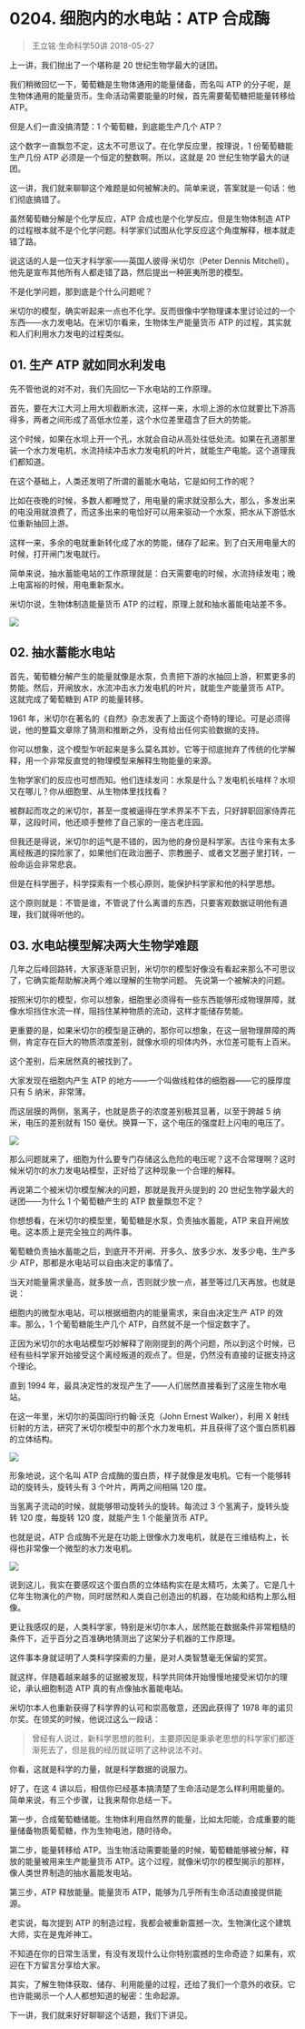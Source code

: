 # 0204. 细胞内的水电站：ATP 合成酶
> 王立铭·生命科学50讲
2018-05-27

上一讲，我们抛出了一个堪称是 20 世纪生物学最大的谜团。

我们稍微回忆一下，葡萄糖是生物体通用的能量储备，而名叫 ATP 的分子呢，是生物体通用的能量货币。生命活动需要能量的时候，首先需要葡萄糖把能量转移给 ATP。

但是人们一直没搞清楚：1 个葡萄糖，到底能生产几个 ATP？

这个数字一直飘忽不定，这太不可思议了。在化学反应里，按理说，1 份葡萄糖能生产几份 ATP 必须是一个恒定的整数啊。所以，这就是 20 世纪生物学最大的谜团。

这一讲，我们就来聊聊这个难题是如何被解决的。简单来说，答案就是一句话：他们彻底搞错了。

虽然葡萄糖分解是个化学反应，ATP 合成也是个化学反应，但是生物体制造 ATP 的过程根本就不是个化学问题。科学家们试图从化学反应这个角度解释，根本就走错了路。

说这话的人是一位天才科学家——英国人彼得·米切尔（Peter Dennis Mitchell）。他先是宣布其他所有人都走错了路，然后提出一种匪夷所思的模型。

不是化学问题，那到底是个什么问题呢？

米切尔的模型，确实听起来一点也不化学。反而很像中学物理课本里讨论过的一个东西——水力发电站。在米切尔看来，生物体生产能量货币 ATP 的过程，其实就和人们利用水力发电的过程类似。

## 01. 生产 ATP 就如同水利发电

先不管他说的对不对，我们先回忆一下水电站的工作原理。

首先，要在大江大河上用大坝截断水流，这样一来，水坝上游的水位就要比下游高得多，两者之间形成了高低水位差，这个水位差里蕴含了巨大的势能。

这个时候，如果在水坝上开一个孔，水就会自动从高处往低处流。如果在孔道那里装一个水力发电机，水流持续冲击水力发电机的叶片，就能生产电能。这个道理我们都知道。

在这个基础上，人类还发明了所谓的蓄能水电站，它是如何工作的呢？

比如在夜晚的时候，多数人都睡觉了，用电量的需求就没那么大，那么，多发出来的电没用就浪费了，而这多出来的电恰好可以用来驱动一个水泵，把水从下游低水位重新抽回上游。

这样一来，多余的电就重新转化成了水的势能，储存了起来。到了白天用电量大的时候，打开闸门发电就行。

简单来说，抽水蓄能电站的工作原理就是：白天需要电的时候，水流持续发电；晚上电富裕的时候，用电重新泵水。

米切尔说，生物体制造能量货币 ATP 的过程，原理上就和抽水蓄能电站差不多。

![](https://raw.githubusercontent.com/dalong0514/selfstudy/master/图片链接/生命科学/2018014.jpg)

## 02. 抽水蓄能水电站

首先，葡萄糖分解产生的能量就像是水泵，负责把下游的水抽回上游，积累更多的势能。然后，开闸放水，水流冲击水力发电机的叶片，就能生产能量货币 ATP。这就完成了葡萄糖到 ATP 的能量转移。

1961 年，米切尔在著名的《自然》杂志发表了上面这个奇特的理论。可是必须得说，他的整篇文章除了猜测和推断之外，没有给出任何实验数据的支持。

你可以想象，这个模型乍听起来是多么莫名其妙。它等于彻底抛弃了传统的化学解释，用一个非常反直觉的物理模型来解释生物能量的来源。

生物学家们的反应也可想而知。他们连续发问：水泵是什么？发电机长啥样？水坝又在哪儿？你从细胞里、从生物体里找找看？

被群起而攻之的米切尔，甚至一度被逼得在学术界呆不下去，只好辞职回家侍弄花草，这段时间，他还顺手整修了自己家的一座古老庄园。

但我还是得说，米切尔的运气是不错的，因为他的身份是科学家。古往今来有太多离经叛道的探险家了，如果他们在政治圈子、宗教圈子、或者文艺圈子里打转，一般命运会非常悲哀。

但是在科学圈子，科学探索有一个核心原则，能保护科学家和他的科学思想。

这个原则就是：不管是谁，不管说了什么离谱的东西，只要客观数据证明他有道理，我们就得听他的。

## 03. 水电站模型解决两大生物学难题

几年之后峰回路转，大家逐渐意识到，米切尔的模型好像没有看起来那么不可思议了，它确实能帮助解决两个难以理解的生物学问题。
先说第一个被解决的问题。

按照米切尔的模型，你可以想象，细胞里必须得有一些东西能够形成物理屏障，就像水坝挡住水流一样，阻挡住某种物质的流动，这样才能储存势能。

更重要的是，如果米切尔的模型是正确的，那你可以想象，在这一层物理屏障的两侧，肯定存在巨大的物质浓度差别，就像水坝的坝体内外，水位差可能有上百米。

这个差别，后来居然真的被找到了。

大家发现在细胞内产生 ATP 的地方——一个叫做线粒体的细胞器——它的膜厚度只有 5 纳米，非常薄。

而这层膜的两侧，氢离子，也就是质子的浓度差别极其显著，以至于跨越 5 纳米，电压的差别就有 150 毫伏。换算一下，这个电压的强度赶上闪电的电压了。

![](https://raw.githubusercontent.com/dalong0514/selfstudy/master/图片链接/生命科学/2018015.jpg)

那么问题就来了，细胞为什么要专门存储这么危险的电压呢？这不合常理啊？这时候米切尔的水力发电站模型，正好给了这种现象一个合理的解释。

再说第二个被米切尔模型解决的问题，那就是我开头提到的 20 世纪生物学最大的谜团——为什么 1 个葡萄糖产生的 ATP 数量飘忽不定？

你想想看，在米切尔的模型里，葡萄糖是水泵，负责抽水蓄能，ATP 来自开闸放电。这本质上是完全独立的两件事。

葡萄糖负责抽水蓄能之后，到底开不开闸、开多久、放多少水、发多少电、生产多少 ATP，那都是水电站可以自由决定的事情了。

当天对能量需求量高，就多放一点，否则就少放一点，甚至等过几天再放。也就是说：

细胞内的微型水电站，可以根据细胞内的能量需求，来自由决定生产 ATP 的效率。那么，1 个葡萄糖能生产几个 ATP，自然就不是一个恒定数字了。

正因为米切尔的水电站模型巧妙解释了刚刚提到的两个问题，所以到这个时候，已经有些科学家开始接受这个离经叛道的观点了。但是，仍然没有直接的证据支持这个理论。

直到 1994 年，最具决定性的发现产生了——人们居然直接看到了这座生物水电站。

在这一年里，米切尔的英国同行约翰·沃克（John Ernest Walker），利用 X 射线衍射的方法，研究了米切尔模型中的那个水力发电机，并且获得了这个蛋白质机器的立体结构。

![](https://raw.githubusercontent.com/dalong0514/selfstudy/master/图片链接/生命科学/2018016.jpg)

形象地说，这个名叫 ATP 合成酶的蛋白质，样子就像是发电机。它有一个能够转动的旋转头，旋转头有 3 个叶片，两两之间相隔 120 度。

当氢离子流动的时候，就能够带动旋转头的旋转。每流过 3 个氢离子，旋转头旋转 120 度，每旋转 120 度，就能产生 1 个能量货币 ATP。

也就是说，ATP 合成酶不光是在功能上很像水力发电机，就是在三维结构上，长得也非常像一个微型的水力发电机。

![](https://raw.githubusercontent.com/dalong0514/selfstudy/master/图片链接/生命科学/2018017.jpg)

说到这儿，我实在要感叹这个蛋白质的立体结构实在是太精巧，太美了。它是几十亿年生物演化的产物，同时居然和人类自己创造出的机器，在功能和结构上那么相像。

更让我感叹的是，人类科学家，特别是米切尔本人，居然能在数据条件非常粗糙的条件下，近乎百分之百准确地猜测出了这架分子机器的工作原理。

这件事本身就证明了人类科学探索的力量，是对人类智慧毫无保留的奖赏。

就这样，伴随着越来越多的证据被发现，科学共同体开始慢慢地接受米切尔的理论，承认细胞制造 ATP 真的有点像抽水蓄能电站。

米切尔本人也重新获得了科学界的认可和崇高敬意，还因此获得了 1978 年的诺贝尔奖。在领奖的时候，他说过这么一段话：

> 曾经有人说过，新科学思想的胜利，主要原因是秉承老思想的科学家们都逐渐死去了，但是我的经历就证明了这种说法不对。

你看，这就是科学的力量，就是科学数据的说服力。

好了，在这 4 讲以后，相信你已经基本搞清楚了生命活动是怎么样利用能量的。简单来说，有三个步骤，让我来帮你总结一下。

第一步，合成葡萄糖储能。生物体利用自然界的能量，比如太阳能，合成重要的能量储备物质葡萄糖，作为生物电池，随时待命。

第二步，能量转移给 ATP。当生物活动需要能量的时候，葡萄糖能够被分解，释放的能量被用来生产能量货币 ATP。这个过程，就像米切尔的模型揭示的那样，像人类世界制造的抽水蓄能发电站。

第三步，ATP 释放能量。能量货币 ATP，能够为几乎所有生命活动直接提供能源。

老实说，每次提到 ATP 的制造过程，我都会被重新震撼一次。生物演化这个建筑大师，实在是鬼斧神工。

不知道在你的日常生活里，有没有发现什么让你特别震撼的生命奇迹？如果有，欢迎在下方留言分享给大家。

其实，了解生物体获取、储存、利用能量的过程，还给了我们一个意外的收获。它也许能揭示一个人人都想知道的秘密：生命起源。

下一讲，我们就来好好聊聊这个话题，我们下讲见。